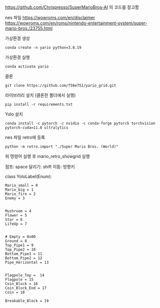 https://github.com/Chrispresso/SuperMarioBros-AI 의 코드를 참고함


nes 파일
https://wowroms.com/en/disclaimer
https://wowroms.com/en/roms/nintendo-entertainment-system/super-mario-bros./23755.html




가상환경 생성

    conda create -n yario python=3.8.19

가상환경 실행

    conda activate yario

클론

    git clone https://github.com/f56e751/yario_grid.git
    
라이브러리 설치 (클론한 폴더에서 실행)

    pip install -r requirements.txt

Yolo 설치

    conda install -c pytorch -c nvidia -c conda-forge pytorch torchvision pytorch-cuda=11.8 ultralytics

nes 파일 retro에 등록

    python -m retro.import "./Super Mario Bros. (World)"



    
위 명령어 실행 후 mario_retro_showgrid 실행

점프: space
달리기: shift
이동: 방향키


class YoloLabel(Enum):
    
    Mario_small = 0
    Mario_big = 1
    Mario_fire = 2
    Enemy = 3


    Mushroom = 4
    Flower = 5
    Star = 6
    LifeUp = 7


    # Empty = 0x00
    Ground = 8
    Top_Pipe1 = 9
    Top_Pipe2 = 10
    Bottom_Pipe1 = 11
    Bottom_Pipe2 = 12
    Pipe_Horizontal = 13


    Flagpole_Top =  14
    Flagpole = 15
    Coin_Block = 16
    Coin_Block_End = 17
    Coin = 18

    Breakable_Block = 19
